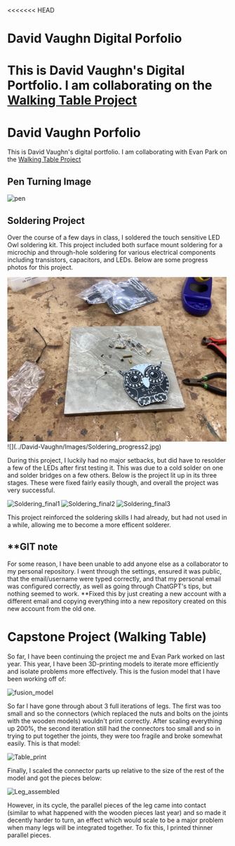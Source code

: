 <<<<<<< HEAD
# David Vaughn Digital Porfolio

This is David Vaughn's Digital Portfolio. I am collaborating on the [Walking Table Project]()
=======
# David Vaughn Porfolio

This is David Vaughn's digital portfolio. I am collaborating with Evan Park on the [Walking Table Project](https://github.com/evancpark-png/Walking-Table)


## Pen Turning Image
![pen](https://github.com/user-attachments/assets/c91ead50-11d5-4c92-a024-05ff66fd2715)



## Soldering Project
Over the course of a few days in class, I soldered the touch sensitive LED Owl soldering kit. This project included both surface mount soldering for a microchip and through-hole soldering for various electrical components including transistors, capacitors, and LEDs. Below are some progress photos for this project.

<img src="/Images/Soldering_progress1.jpg" width="500" alt="Soldering Progress 1">
![](../David-Vaughn/Images/Soldering_progress2.jpg)

During this project, I luckily had no major setbacks, but did have to resolder a few of the LEDs after first testing it. This was due to a cold solder on one and solder bridges on a few others. Below is the project lit up in its three stages. These were fixed fairly easily though, and overall the project was very successful.

![Soldering_final1](https://github.com/user-attachments/assets/2d84ab26-1980-4dd8-a2b3-75869ca47e8b)
![Soldering_final2](https://github.com/user-attachments/assets/f198532c-d185-4531-8045-4dcc3b1d0a0c)
![Soldering_final3](https://github.com/user-attachments/assets/5d4f667e-569c-44ff-b36a-c6d2536f664c)


This project reinforced  the soldering skills I had already, but had not used in a while, allowing me to become a more efficent solderer.

## **GIT note
For some reason, I have been unable to add anyone else as a collaborator to my personal repository. I went through the settings, ensured it was public, that the email/username were typed correctly, and that my personal email was configured correctly, as well as going through ChatGPT's tips, but nothing seemed to work. **Fixed this by just creating a new account with a different email and copying everything into a new repository created on this new account from the old one.

# Capstone Project (Walking Table)
So far, I have been continuing the project me and Evan Park worked on last year. This year, I have been 3D-printing models to iterate more efficiently and isolate problems more effectively. This is the fusion model that I have been working off of:

<img width="1919" height="1030" alt="fusion_model" src="https://github.com/user-attachments/assets/4b0cefd1-a241-426a-9bf5-5dfab95f857b" />


So far I have gone through about 3 full iterations of legs. The first was too small and so the connectors (which replaced the nuts and bolts on the joints with the wooden models) wouldn't print correctly. After scaling everything up 200%, the second iteration still had the connectors too small and so in trying to put together the joints, they were too fragile and broke somewhat easily. This is that model:

![Table_print](https://github.com/user-attachments/assets/cf67416f-580c-45c1-8a74-4a3c523cc113)


Finally, I scaled the connector parts up relative to the size of the rest of the model and got the pieces below:

![Leg_assembled](https://github.com/user-attachments/assets/1ee36a50-1bef-41d3-8a6f-181469847648)


However, in its cycle, the parallel pieces of the leg came into contact (similar to what happened with the wooden pieces last year) and so made it decently harder to turn, an effect which would scale to be a major problem when many legs will be integrated together. To fix this, I printed thinner parallel pieces.
